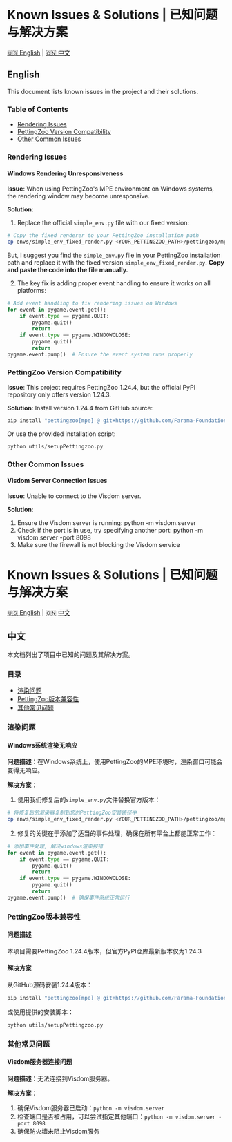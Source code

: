 # Known Issues & Solutions | 已知问题与解决方案

[🇺🇸 English](#english) | [🇨🇳 中文](#chinese)

<a id="english"></a>
## English

This document lists known issues in the project and their solutions.

### Table of Contents
- [Rendering Issues](#rendering-issues)
- [PettingZoo Version Compatibility](#pettingzoo-version-compatibility)
- [Other Common Issues](#other-common-issues)

### Rendering Issues

#### Windows Rendering Unresponsiveness

**Issue**: When using PettingZoo's MPE environment on Windows systems, the rendering window may become unresponsive.

**Solution**:
1. Replace the official `simple_env.py` file with our fixed version:
```bash
# Copy the fixed renderer to your PettingZoo installation path
cp envs/simple_env_fixed_render.py <YOUR_PETTINGZOO_PATH>/pettingzoo/mpe/_mpe_utils/simple_env.py
```

But, I suggest you find the `simple_env.py` file in your PettingZoo installation path and replace it with the fixed version `simple_env_fixed_render.py`. **Copy and paste the code into the file manually.**

2. The key fix is adding proper event handling to ensure it works on all platforms:
```python
# Add event handling to fix rendering issues on Windows
for event in pygame.event.get():
    if event.type == pygame.QUIT:
        pygame.quit()
        return
    if event.type == pygame.WINDOWCLOSE:
        pygame.quit()
        return
pygame.event.pump()  # Ensure the event system runs properly
```
### PettingZoo Version Compatibility
**Issue**: This project requires PettingZoo 1.24.4, but the official PyPI repository only offers version 1.24.3.

**Solution**:
Install version 1.24.4 from GitHub source:
```bash
pip install "pettingzoo[mpe] @ git+https://github.com/Farama-Foundation/PettingZoo.git"
```

Or use the provided installation script:
```python
python utils/setupPettingzoo.py
```

### Other Common Issues
#### Visdom Server Connection Issues

**Issue**: Unable to connect to the Visdom server.

**Solution**:

1. Ensure the Visdom server is running: python -m visdom.server
2. Check if the port is in use, try specifying another port: python -m visdom.server -port 8098
3. Make sure the firewall is not blocking the Visdom service


# Known Issues & Solutions | 已知问题与解决方案
[🇺🇸 English](#english) | 🇨🇳 [中文](#chinese)

<a id="chinese"></a>
## 中文

本文档列出了项目中已知的问题及其解决方案。

### 目录
- [渲染问题](#渲染问题)
- [PettingZoo版本兼容性](#pettingzoo版本兼容性)
- [其他常见问题](#其他常见问题)

### 渲染问题

#### Windows系统渲染无响应

**问题描述**：在Windows系统上，使用PettingZoo的MPE环境时，渲染窗口可能会变得无响应。

**解决方案**：
1. 使用我们修复后的`simple_env.py`文件替换官方版本：
```bash
# 将修复后的渲染器复制到您的PettingZoo安装路径中
cp envs/simple_env_fixed_render.py <YOUR_PETTINGZOO_PATH>/pettingzoo/mpe/_mpe_utils/simple_env.py
```

2. 修复的关键在于添加了适当的事件处理，确保在所有平台上都能正常工作：
```python
# 添加事件处理, 解决windows渲染报错
for event in pygame.event.get():
    if event.type == pygame.QUIT:
        pygame.quit()
        return
    if event.type == pygame.WINDOWCLOSE:
        pygame.quit()
        return
pygame.event.pump()  # 确保事件系统正常运行
```
### PettingZoo版本兼容性
#### 问题描述 

本项目需要PettingZoo 1.24.4版本，但官方PyPI仓库最新版本仅为1.24.3
#### 解决方案
从GitHub源码安装1.24.4版本：
```bash
pip install "pettingzoo[mpe] @ git+https://github.com/Farama-Foundation/PettingZoo.git"
```
或使用提供的安装脚本：
```bash
python utils/setupPettingzoo.py
```

### 其他常见问题

#### Visdom服务器连接问题

**问题描述**：无法连接到Visdom服务器。

**解决方案**：
1. 确保Visdom服务器已启动：`python -m visdom.server`
2. 检查端口是否被占用，可以尝试指定其他端口：`python -m visdom.server -port 8098`
3. 确保防火墙未阻止Visdom服务
